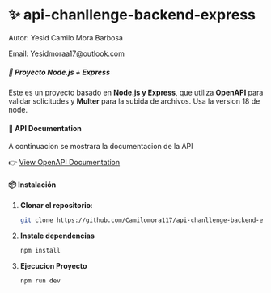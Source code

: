 # ✨ api-chanllenge-backend-express

Autor: Yesid Camilo Mora Barbosa

Email: Yesidmoraa17@outlook.com

##### 🚀 Proyecto Node.js + Express

Este es un proyecto basado en **Node.js y Express**, que utiliza **OpenAPI** para validar solicitudes y **Multer** para la subida de archivos.
Usa la version 18 de node.


#### 📝 API Documentation

A continuacion se mostrara la documentacion de la API

👉 [View OpenAPI Documentation](https://petstore.swagger.io/?url=https://raw.githubusercontent.com/Camilomora117/api-chanllenge-backend-express/main/src/utils/files/oas_api.json)


#### 📦 Instalación

1. **Clonar el repositorio**:
   ```sh
   git clone https://github.com/Camilomora117/api-chanllenge-backend-express.git
   ```
2. **Instale dependencias**
   ```sh
   npm install
   ```
2. **Ejecucion Proyecto**
   ```sh
   npm run dev
   ```